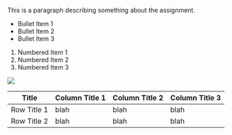 This is a paragraph describing something about the assignment.

- Bullet Item 1
- Bullet Item 2
- Bullet Item 3
1. Numbered Item 1
2. Numbered Item 2
3. Numbered Item 3

![](https://i.imgur.com/5dkVxsy.jpg)


| Title       | Column Title 1 | Column Title 2 | Column Title 3 |
| ----------- | -------------- | -------------- | -------- |
| Row Title 1 | blah | blah | blah |
| Row Title 2 | blah | blah | blah |